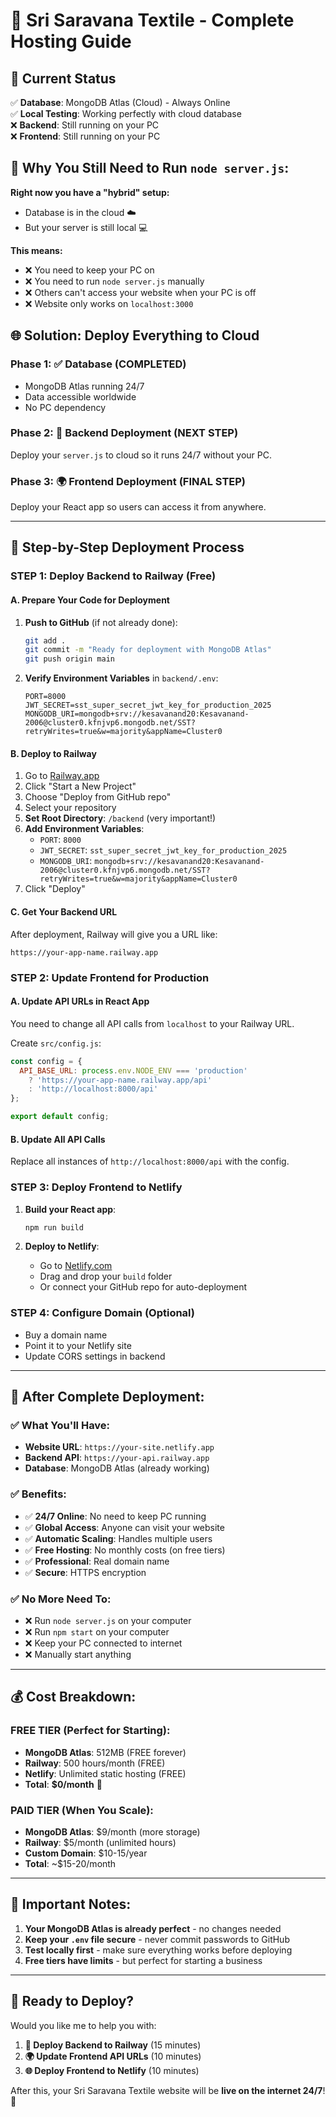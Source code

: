 # 🚀 Sri Saravana Textile - Complete Hosting Guide

## 🎯 Current Status
✅ **Database**: MongoDB Atlas (Cloud) - Always Online  
✅ **Local Testing**: Working perfectly with cloud database  
❌ **Backend**: Still running on your PC  
❌ **Frontend**: Still running on your PC  

## 🤔 **Why You Still Need to Run `node server.js`:**

**Right now you have a "hybrid" setup:**
- Database is in the cloud ☁️
- But your server is still local 💻

**This means:**
- ❌ You need to keep your PC on
- ❌ You need to run `node server.js` manually
- ❌ Others can't access your website when your PC is off
- ❌ Website only works on `localhost:3000`

## 🌐 **Solution: Deploy Everything to Cloud**

### Phase 1: ✅ Database (COMPLETED)
- MongoDB Atlas running 24/7
- Data accessible worldwide
- No PC dependency

### Phase 2: 🚀 Backend Deployment (NEXT STEP)
Deploy your `server.js` to cloud so it runs 24/7 without your PC.

### Phase 3: 🌍 Frontend Deployment (FINAL STEP)
Deploy your React app so users can access it from anywhere.

---

## 🚀 **Step-by-Step Deployment Process**

### **STEP 1: Deploy Backend to Railway (Free)**

#### A. Prepare Your Code for Deployment
1. **Push to GitHub** (if not already done):
   ```bash
   git add .
   git commit -m "Ready for deployment with MongoDB Atlas"
   git push origin main
   ```

2. **Verify Environment Variables** in `backend/.env`:
   ```env
   PORT=8000
   JWT_SECRET=sst_super_secret_jwt_key_for_production_2025
   MONGODB_URI=mongodb+srv://kesavanand20:Kesavanand-2006@cluster0.kfnjvp6.mongodb.net/SST?retryWrites=true&w=majority&appName=Cluster0
   ```

#### B. Deploy to Railway
1. Go to [Railway.app](https://railway.app)
2. Click "Start a New Project"
3. Choose "Deploy from GitHub repo"
4. Select your repository
5. **Set Root Directory**: `/backend` (very important!)
6. **Add Environment Variables**:
   - `PORT`: `8000`
   - `JWT_SECRET`: `sst_super_secret_jwt_key_for_production_2025`
   - `MONGODB_URI`: `mongodb+srv://kesavanand20:Kesavanand-2006@cluster0.kfnjvp6.mongodb.net/SST?retryWrites=true&w=majority&appName=Cluster0`
7. Click "Deploy"

#### C. Get Your Backend URL
After deployment, Railway will give you a URL like:
```
https://your-app-name.railway.app
```

### **STEP 2: Update Frontend for Production**

#### A. Update API URLs in React App
You need to change all API calls from `localhost` to your Railway URL.

Create `src/config.js`:
```javascript
const config = {
  API_BASE_URL: process.env.NODE_ENV === 'production' 
    ? 'https://your-app-name.railway.app/api'
    : 'http://localhost:8000/api'
};

export default config;
```

#### B. Update All API Calls
Replace all instances of `http://localhost:8000/api` with the config.

### **STEP 3: Deploy Frontend to Netlify**

1. **Build your React app**:
   ```bash
   npm run build
   ```

2. **Deploy to Netlify**:
   - Go to [Netlify.com](https://netlify.com)
   - Drag and drop your `build` folder
   - Or connect your GitHub repo for auto-deployment

### **STEP 4: Configure Domain (Optional)**
- Buy a domain name
- Point it to your Netlify site
- Update CORS settings in backend

---

## 🎯 **After Complete Deployment:**

### ✅ **What You'll Have:**
- **Website URL**: `https://your-site.netlify.app`
- **Backend API**: `https://your-api.railway.app`
- **Database**: MongoDB Atlas (already working)

### ✅ **Benefits:**
- ✅ **24/7 Online**: No need to keep PC running
- ✅ **Global Access**: Anyone can visit your website
- ✅ **Automatic Scaling**: Handles multiple users
- ✅ **Free Hosting**: No monthly costs (on free tiers)
- ✅ **Professional**: Real domain name
- ✅ **Secure**: HTTPS encryption

### ✅ **No More Need To:**
- ❌ Run `node server.js` on your computer
- ❌ Run `npm start` on your computer  
- ❌ Keep your PC connected to internet
- ❌ Manually start anything

---

## 💰 **Cost Breakdown:**

### **FREE TIER (Perfect for Starting):**
- **MongoDB Atlas**: 512MB (FREE forever)
- **Railway**: 500 hours/month (FREE)
- **Netlify**: Unlimited static hosting (FREE)
- **Total**: **$0/month** 🎉

### **PAID TIER (When You Scale):**
- **MongoDB Atlas**: $9/month (more storage)
- **Railway**: $5/month (unlimited hours)
- **Custom Domain**: $10-15/year
- **Total**: ~$15-20/month

---

## 🚨 **Important Notes:**

1. **Your MongoDB Atlas is already perfect** - no changes needed
2. **Keep your `.env` file secure** - never commit passwords to GitHub
3. **Test locally first** - make sure everything works before deploying
4. **Free tiers have limits** - but perfect for starting a business

---

## 🎯 **Ready to Deploy?**

Would you like me to help you with:

1. **🚀 Deploy Backend to Railway** (15 minutes)
2. **🌍 Update Frontend API URLs** (10 minutes)  
3. **🌐 Deploy Frontend to Netlify** (10 minutes)

After this, your Sri Saravana Textile website will be **live on the internet 24/7**! 🎉
